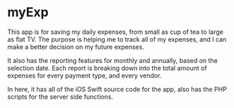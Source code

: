 # myExp 
This app is for saving my daily expenses, from small as cup of tea to large as flat TV.  The purpose is helping me to track all of my expenses, and I can make a better decision on my future expenses.

It also has the reporting features for monthly and annually, based on the selection date.  Each report is breaking down into the total amount of expenses for every payment type, and every vendor.

In here, it has all of the iOS Swift source code for the app, also has the PHP scripts for the server side functions.
